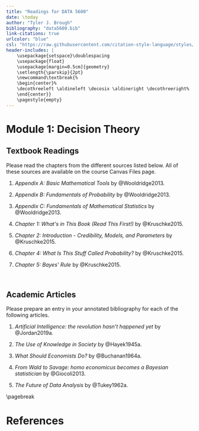 ```yaml
---
title: "Readings for DATA 5600"
date: \today
author: "Tyler J. Brough"
bibliography: "data5600.bib"
link-citations: true
urlcolor: "blue"
csl: "https://raw.githubusercontent.com/citation-style-language/styles/master/harvard-anglia-ruskin-university.csl"
header-includes: |
    \usepackage{setspace}\doublespacing
    \usepackage{float}
    \usepackage[margin=0.5cm]{geometry}
    \setlength{\parskip}{2pt}
    \newcommand\textbreak{%
    \begin{center}%
    \decothreeleft \aldineleft \decosix \aldineright \decothreeright%
    \end{center}}
    \pagestyle{empty}
---
```


# Module 1: Decision Theory

## Textbook Readings

Please read the chapters from the different sources listed below. All of these sources are available on the course Canvas Files page.

1. _Appendix A: Basic Mathematical Tools_ by @Wooldridge2013.

2. _Appendix B: Fundamentals of Probability_ by @Wooldridge2013.

3. _Appendix C: Fundamentals of Mathematical Statistics_ by @Wooldridge2013.

4. _Chapter 1: What's in This Book (Read This First!)_ by @Kruschke2015.

5. _Chapter 2: Introduction - Credibility, Models, and Parameters_ by @Kruschke2015.

6. _Chapter 4: What Is This Stuff Called Probability?_ by @Kruschke2015.

7. _Chapter 5: Bayes' Rule_ by @Kruschke2015.

<br>

## Academic Articles

Please prepare an entry in your annotated bibliography for each of the following articles.

1. _Artificial Intelligence: the revolution hasn’t happened yet_ by @Jordan2019a.

2. _The Use of Knowledge in Society_ by @Hayek1945a.

3. _What Should Economists Do?_ by @Buchanan1964a.

4. _From Wald to Savage: homo economicus becomes a Bayesian statistician_ by @Giocoli2013.

5. _The Future of Data Analysis_ by @Tukey1962a.


\pagebreak

# References
